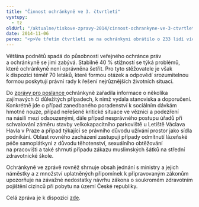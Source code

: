 ```yaml
---
title: "Činnost ochránkyně ve 3. čtvrtletí"
vystupy:
  - tz
oldUrl: "/aktualne/tiskove-zpravy-2014/cinnost-ochrankyne-ve-3-ctvrtleti"
date: 2014-11-06
perex: "<p>Ve třetím čtvrtletí se na ochránkyni obrátilo o 233 lidí více než ve stejném období loňského roku. Nejvíce stížností se týkalo sociálního zabezpečení. Ochránkyně o tom informovala Poslaneckou sněmovnu ve své pravidelné zprávě o činnosti.</p>"
---
```


<!-- imported from the old website -->

<p>Většina podnětů spadá do působnosti veřejného ochránce práv a ochránkyně se jimi zabývá. Stabilně 40 % stížností se týká problémů, které ochránkyně není oprávněna šetřit. Pro tyto stěžovatele je však k dispozici téměř 70 letáků, které formou otázek a odpovědí srozumitelnou formou poskytují právní rady k řešení nejrůznějších životních situací.</p><p>Do <a href="/zpravy-o-cinnosti/zpravy-pro-poslaneckou-snemovnu/">zprávy pro poslance </a>ochránkyně zařadila informace o několika zajímavých či důležitých případech, k nimž vydala stanoviska a doporučení. Konkrétně jde o případ zanedbaného poradenství k sociálním dávkám hmotné nouze, případ neřešené kritické situace ve věznici a podezření na násilí mezi odsouzenými, dále případ nesprávného postupu úřadů při schvalování záměru stavby velkokapacitního parkoviště u Letiště Václava Havla v Praze a případ týkající se právního důvodu užívání prostor jako sídla podnikání. Oblast rovného zacházení zastupují případy odmítnutí lázeňské péče samoplátkyni z důvodu těhotenství, sexuálního obtěžování na pracovišti a také shrnutí případu zákazu muslimských šátků na střední zdravotnické škole.</p><p>Ochránkyně ve zprávě rovněž shrnuje obsah jednání s ministry a jejich náměstky a z množství uplatněných připomínek k připravovaným zákonům upozorňuje na závažné nedostatky návrhu zákona o soukromém zdravotním pojištění cizinců při pobytu na území České republiky.</p><p>Celá zpráva je k dispozici <a href="/uploads-import/zpravy_pro_poslaneckou_snemovnu/Ctvrtletky/2014-03-Q.pdf" target="_blank">zde</a>.</p>
